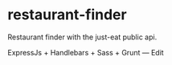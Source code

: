 # restaurant-finder

Restaurant finder with the just-eat public api.

ExpressJs + Handlebars + Sass + Grunt — Edit
